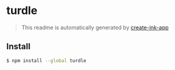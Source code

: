 # turdle

> This readme is automatically generated by [create-ink-app](https://github.com/vadimdemedes/create-ink-app)


## Install

```bash
$ npm install --global turdle
```

